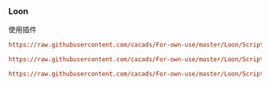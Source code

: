 ### Loon

使用插件

```ini
https://raw.githubusercontent.com/cacads/For-own-use/master/Loon/Scripts/Get_Cookie.plist
```
```ini
https://raw.githubusercontent.com/cacads/For-own-use/master/Loon/Scripts/Sign_in.plist
```
```ini
https://raw.githubusercontent.com/cacads/For-own-use/master/Loon/Scripts/Subscribe_to_push.plist
```
